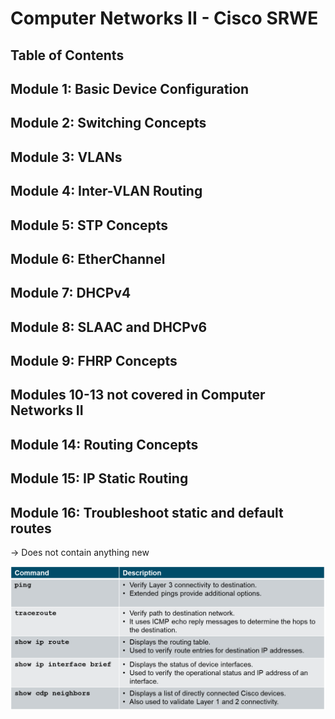 # Computer Networks II - Cisco SRWE

## Table of Contents

## Module 1: Basic Device Configuration

## Module 2: Switching Concepts

## Module 3: VLANs

## Module 4: Inter-VLAN Routing

## Module 5: STP Concepts

## Module 6: EtherChannel

## Module 7: DHCPv4

## Module 8: SLAAC and DHCPv6

## Module 9: FHRP Concepts

## Modules 10-13 not covered in Computer Networks II

## Module 14: Routing Concepts

## Module 15: IP Static Routing

## Module 16: Troubleshoot static and default routes

-> Does not contain anything new

![alt text](image.png)
